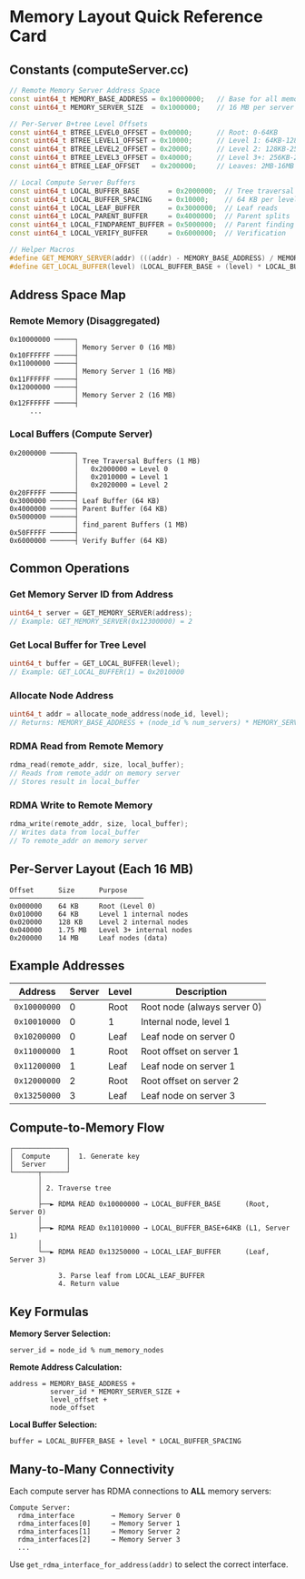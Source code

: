 # Memory Layout Quick Reference Card

## Constants (computeServer.cc)

```cpp
// Remote Memory Server Address Space
const uint64_t MEMORY_BASE_ADDRESS = 0x10000000;   // Base for all memory servers
const uint64_t MEMORY_SERVER_SIZE  = 0x1000000;    // 16 MB per server

// Per-Server B+tree Level Offsets
const uint64_t BTREE_LEVEL0_OFFSET = 0x00000;      // Root: 0-64KB
const uint64_t BTREE_LEVEL1_OFFSET = 0x10000;      // Level 1: 64KB-128KB
const uint64_t BTREE_LEVEL2_OFFSET = 0x20000;      // Level 2: 128KB-256KB
const uint64_t BTREE_LEVEL3_OFFSET = 0x40000;      // Level 3+: 256KB-2MB
const uint64_t BTREE_LEAF_OFFSET   = 0x200000;     // Leaves: 2MB-16MB

// Local Compute Server Buffers
const uint64_t LOCAL_BUFFER_BASE       = 0x2000000;  // Tree traversal base
const uint64_t LOCAL_BUFFER_SPACING    = 0x10000;    // 64 KB per level
const uint64_t LOCAL_LEAF_BUFFER       = 0x3000000;  // Leaf reads
const uint64_t LOCAL_PARENT_BUFFER     = 0x4000000;  // Parent splits
const uint64_t LOCAL_FINDPARENT_BUFFER = 0x5000000;  // Parent finding
const uint64_t LOCAL_VERIFY_BUFFER     = 0x6000000;  // Verification

// Helper Macros
#define GET_MEMORY_SERVER(addr) (((addr) - MEMORY_BASE_ADDRESS) / MEMORY_SERVER_SIZE)
#define GET_LOCAL_BUFFER(level) (LOCAL_BUFFER_BASE + (level) * LOCAL_BUFFER_SPACING)
```

## Address Space Map

### Remote Memory (Disaggregated)
```
0x10000000 ─────┐
                │ Memory Server 0 (16 MB)
0x10FFFFFF ─────┤
0x11000000 ─────┤
                │ Memory Server 1 (16 MB)
0x11FFFFFF ─────┤
0x12000000 ─────┤
                │ Memory Server 2 (16 MB)
0x12FFFFFF ─────┤
     ...
```

### Local Buffers (Compute Server)
```
0x2000000 ──────┐
                │ Tree Traversal Buffers (1 MB)
                │   0x2000000 = Level 0
                │   0x2010000 = Level 1
                │   0x2020000 = Level 2
0x20FFFFF ──────┤
0x3000000 ──────┤ Leaf Buffer (64 KB)
0x4000000 ──────┤ Parent Buffer (64 KB)
0x5000000 ──────┤
                │ find_parent Buffers (1 MB)
0x50FFFFF ──────┤
0x6000000 ──────┤ Verify Buffer (64 KB)
```

## Common Operations

### Get Memory Server ID from Address
```cpp
uint64_t server = GET_MEMORY_SERVER(address);
// Example: GET_MEMORY_SERVER(0x12300000) = 2
```

### Get Local Buffer for Tree Level
```cpp
uint64_t buffer = GET_LOCAL_BUFFER(level);
// Example: GET_LOCAL_BUFFER(1) = 0x2010000
```

### Allocate Node Address
```cpp
uint64_t addr = allocate_node_address(node_id, level);
// Returns: MEMORY_BASE_ADDRESS + (node_id % num_servers) * MEMORY_SERVER_SIZE + offset
```

### RDMA Read from Remote Memory
```cpp
rdma_read(remote_addr, size, local_buffer);
// Reads from remote_addr on memory server
// Stores result in local_buffer
```

### RDMA Write to Remote Memory
```cpp
rdma_write(remote_addr, size, local_buffer);
// Writes data from local_buffer
// To remote_addr on memory server
```

## Per-Server Layout (Each 16 MB)

```
Offset      Size      Purpose
─────────────────────────────────
0x000000    64 KB     Root (Level 0)
0x010000    64 KB     Level 1 internal nodes
0x020000    128 KB    Level 2 internal nodes
0x040000    1.75 MB   Level 3+ internal nodes
0x200000    14 MB     Leaf nodes (data)
```

## Example Addresses

| Address | Server | Level | Description |
|---------|--------|-------|-------------|
| `0x10000000` | 0 | Root | Root node (always server 0) |
| `0x10010000` | 0 | 1 | Internal node, level 1 |
| `0x10200000` | 0 | Leaf | Leaf node on server 0 |
| `0x11000000` | 1 | Root | Root offset on server 1 |
| `0x11200000` | 1 | Leaf | Leaf node on server 1 |
| `0x12000000` | 2 | Root | Root offset on server 2 |
| `0x13250000` | 3 | Leaf | Leaf node on server 3 |

## Compute-to-Memory Flow

```
┌─────────────┐
│  Compute    │  1. Generate key
│  Server     │
└──────┬──────┘
       │
       │ 2. Traverse tree
       │
       ├──► RDMA READ 0x10000000 → LOCAL_BUFFER_BASE      (Root, Server 0)
       │
       ├──► RDMA READ 0x11010000 → LOCAL_BUFFER_BASE+64KB (L1, Server 1)
       │
       └──► RDMA READ 0x13250000 → LOCAL_LEAF_BUFFER      (Leaf, Server 3)
            
            3. Parse leaf from LOCAL_LEAF_BUFFER
            4. Return value
```

## Key Formulas

**Memory Server Selection:**
```
server_id = node_id % num_memory_nodes
```

**Remote Address Calculation:**
```
address = MEMORY_BASE_ADDRESS + 
          server_id * MEMORY_SERVER_SIZE + 
          level_offset + 
          node_offset
```

**Local Buffer Selection:**
```
buffer = LOCAL_BUFFER_BASE + level * LOCAL_BUFFER_SPACING
```

## Many-to-Many Connectivity

Each compute server has RDMA connections to **ALL** memory servers:

```
Compute Server:
  rdma_interface         → Memory Server 0
  rdma_interfaces[0]     → Memory Server 1
  rdma_interfaces[1]     → Memory Server 2
  rdma_interfaces[2]     → Memory Server 3
  ...
```

Use `get_rdma_interface_for_address(addr)` to select the correct interface.
